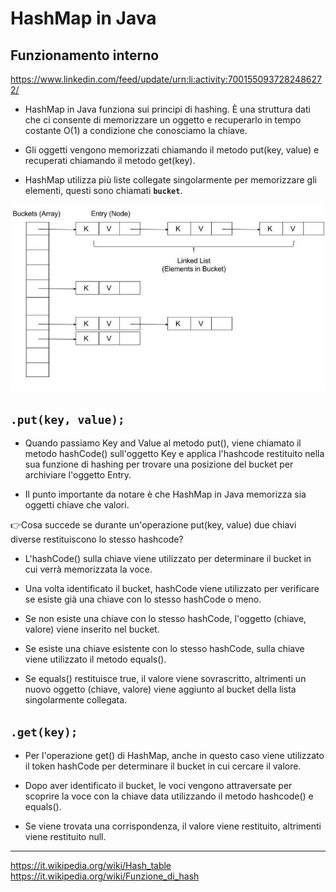 # HashMap in Java

## Funzionamento interno
https://www.linkedin.com/feed/update/urn:li:activity:7001550937282486272/

- HashMap in Java funziona sui principi di hashing. È una struttura dati che ci consente di memorizzare un oggetto e recuperarlo in tempo costante O(1) a condizione che conosciamo la chiave. 

- Gli oggetti vengono memorizzati chiamando il metodo put(key, value) e recuperati chiamando il metodo get(key).

- HashMap utilizza più liste collegate singolarmente per memorizzare gli elementi, questi sono chiamati **`bucket`**.

![HashMap-bucket](./HashMap-bucket.jpg)

## `.put(key, value);`

- Quando passiamo Key and Value al metodo put(), viene chiamato il metodo hashCode() sull'oggetto Key e applica l'hashcode restituito nella sua funzione di hashing per trovare una posizione del bucket per archiviare l'oggetto Entry.

- Il punto importante da notare è che HashMap in Java memorizza sia oggetti chiave che valori.

👉Cosa succede se durante un'operazione put(key, value) due chiavi diverse restituiscono lo stesso hashcode?

- L'hashCode() sulla chiave viene utilizzato per determinare il bucket in cui verrà memorizzata la voce.

- Una volta identificato il bucket, hashCode viene utilizzato per verificare se esiste già una chiave con lo stesso hashCode o meno.

- Se non esiste una chiave con lo stesso hashCode, l'oggetto (chiave, valore) viene inserito nel bucket. 

- Se esiste una chiave esistente con lo stesso hashCode, sulla chiave viene utilizzato il metodo equals(). 

- Se equals() restituisce true, il valore viene sovrascritto, altrimenti un nuovo oggetto (chiave, valore) viene aggiunto al bucket della lista singolarmente collegata.

## `.get(key);`

- Per l'operazione get() di HashMap, anche in questo caso viene utilizzato il token hashCode per determinare il bucket in cui cercare il valore.

- Dopo aver identificato il bucket, le voci vengono attraversate per scoprire la voce con la chiave data utilizzando il metodo hashcode() e equals(). 

- Se viene trovata una corrispondenza, il valore viene restituito, altrimenti viene restituito null. 


---
https://it.wikipedia.org/wiki/Hash_table  
https://it.wikipedia.org/wiki/Funzione_di_hash